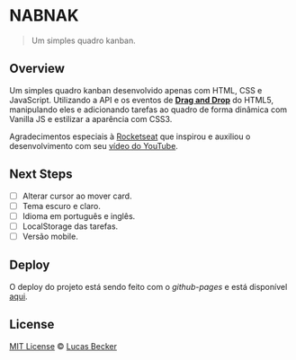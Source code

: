 # NABNAK
> Um simples quadro kanban. 

## Overview
Um simples quadro kanban desenvolvido apenas com HTML, CSS e JavaScript. Utilizando a API e os eventos de [**Drag and Drop**](https://developer.mozilla.org/pt-BR/docs/DragDrop/Drag_and_Drop) do HTML5, manipulando eles e adicionando tarefas ao quadro de forma dinâmica com Vanilla JS e estilizar a aparência com CSS3.

Agradecimentos especiais à [Rocketseat](https://rocketseat.com.br/) que inspirou e auxiliou o desenvolvimento com seu [vídeo do YouTube](https://www.youtube.com/watch?v=6wn8hpUcEcM).

 ## Next Steps
 - [ ] Alterar cursor ao mover card.
 - [ ] Tema escuro e claro.
 - [ ] Idioma em português e inglês.
 - [ ] LocalStorage das tarefas.
 - [ ] Versão mobile.

## Deploy
O deploy do projeto está sendo feito com o *github-pages* e está disponível [aqui](https://lucasbecker.github.io/nabnak).

 ## License
 [MIT License](./LICENSE) © [Lucas Becker](http://lucasbecker.github.io/) 
